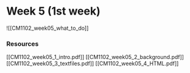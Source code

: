 # Week 5 (1st week)
![[CM1102_week05_what_to_do]]
### Resources
[[CM1102_week05_1_intro.pdf]]
[[CM1102_week05_2_background.pdf]]
[[CM1102_week05_3_textfiles.pdf]]
[[CM1102_week05_4_HTML.pdf]]
